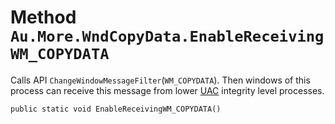 # Method `Au.More.WndCopyData.EnableReceivingWM_COPYDATA`

Calls API `ChangeWindowMessageFilter`(`WM_COPYDATA`). Then windows of this process can receive this message from lower [UAC](../articles/UAC.html) integrity level processes.

```
public static void EnableReceivingWM_COPYDATA()
```